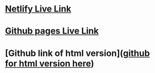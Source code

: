 

# [Netlify Live Link](https://fashion-blog-project.netlify.app/)
# [Github pages Live Link](https://github.com/christiancolon2/fashion-blog-react)
# [Github link of html version]([github for html version here](https://github.com/christiancolon2/fashion-blog-html))
